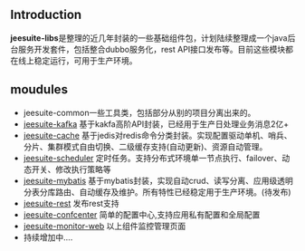 ## Introduction
**jeesuite-libs**是整理的近几年封装的一些基础组件包，计划陆续整理成一个java后台服务开发套件，包括整合dubbo服务化，rest API接口发布等。目前这些模块都在线上稳定运行，可用于生产环境。


## moudules
* jeesuite-common一些工具类，包括部分从别的项目分离出来的。
* [jeesuite-kafka](./docs/kafka.md) 基于kakfa高阶API封装，已经用于生产日处理业务消息2亿+
* [jeesuite-cache](./docs/cache.md) 基于jedis对redis命令分类封装。实现配置驱动单机、哨兵、分片、集群模式自由切换、二级缓存支持(自动更新)、资源自动管理。
* [jeesuite-scheduler](./docs/scheduler.md) 定时任务。支持分布式环境单一节点执行、failover、动态开关、修改执行策略等
* [jeesuite-mybatis](./docs/mybatis.md) 基于mybatis封装，实现自动crud、读写分离、应用级透明分表分库路由、自动缓存及维护。所有特性已经稳定用于生产环境。(待发布)
* [jeesuite-rest](./docs/rest.md) 发布rest支持
* [jeesuite-confcenter](./docs/confcenter.md) 简单的配置中心,支持应用私有配置和全局配置
* [jeesuite-monitor-web](./docs/monitor.md) 以上组件监控管理页面
* 持续增加中....